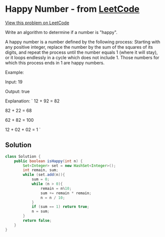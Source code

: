 # Happy Number - from [LeetCode](https://leetcode.com)
[View this problem on LeetCode](https://leetcode.com/problems/happy-number/)

Write an algorithm to determine if a number is "happy".

A happy number is a number defined by the following process: Starting with any positive integer, replace the number by the sum of the squares of its digits, and repeat the process until the number equals 1 (where it will stay), or it loops endlessly in a cycle which does not include 1. Those numbers for which this process ends in 1 are happy numbers.

Example: 

Input: 19

Output: true

Explanation: 
`
12 + 92 = 82

82 + 22 = 68

62 + 82 = 100

12 + 02 + 02 = 1
`

## Solution
```java
class Solution {
    public boolean isHappy(int n) {
        Set<Integer> set = new HashSet<Integer>();
        int remain, sum;
        while (set.add(n)){
            sum = 0;
            while (n > 0){
                remain = n%10;
                sum += remain * remain;
                n = n / 10;
            }
            if (sum == 1) return true;
            n = sum;
        }
        return false;
    }
}
```

